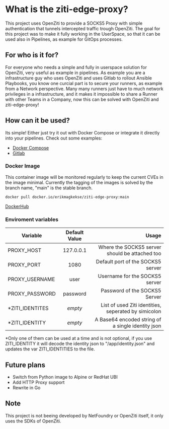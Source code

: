 # What is the ziti-edge-proxy?
This project uses OpenZiti to provide a SOCKS5 Proxy with simple authentication that tunnels intercepted traffic trough OpenZiti.
The goal for this project was to make it fully working in the UserSpace, so that it can be used also in Pipelines, as example for GitOps processes.

## For who is it for?
For everyone who needs a simple and fully in userspace solution for OpenZiti, very useful as example in pipelines.
As example you are a infrastructure guy who uses OpenZiti and uses Gitlab to rollout Ansible Playbooks, you know one curcial part is to secure your runners, as example from a Network perspective.
Many many runners just have to much network privileges in a infrastructure, and it makes it impossible to share a Runner with other Teams in a Company, now this can be solved with OpenZiti and ziti-edge-proxy!

## How can it be used?
Its simple! Either just try it out with Docker Compose or integrate it directly into your pipelines. 
Check out some examples:
- [Docker Compose](https://github.com/erikmagkekse/ziti-edge-proxy/tree/main/examples/docker-compose) 
- [Gitlab](https://github.com/erikmagkekse/ziti-edge-proxy/tree/main/examples/gitlab) 

### Docker Image
This container image will be monitored regularly to keep the current CVEs in the image minimal. Currently the tagging of the images is solved by the branch name, "main" is the stable branch.
```
docker pull docker.io/erikmagkekse/ziti-edge-proxy:main
```
[DockerHub](https://hub.docker.com/erikmagkekse/ziti-edge-proxy/)

### Enviroment variables
| Variable        | Default Value           | Usage  |
| ------------- |:-------------:| -----:|
| PROXY_HOST | 127.0.0.1 | Where the SOCKS5 server should be attached too |
| PROXY_PORT | 1080 | Default port of the SOCKS5 server |
| PROXY_USERNAME | user | Username for the SOCKS5 server |
| PROXY_PASSWORD | password | Password of the SOCKS5 Server |
| *ZITI_IDENTITES | *empty* | List of used Ziti identities, seperated by simicolon |
| *ZITI_IDENTITY | *empty* | A Base64 encoded string of a single identity json |

\*Only one of them can be used at a time and is not optional, if you use ZITI_IDENTITY it will decode the identity json to "/app/identity.json" and updates the var ZITI_IDENTITIES to the file.


## Future plans
- Switch from Python image to Alpine or RedHat UBI
- Add HTTP Proxy support
- Rewrite in Go

## Note
This project is not beeing developed by NetFoundry or OpenZiti itself, it only uses the SDKs of OpenZiti.
